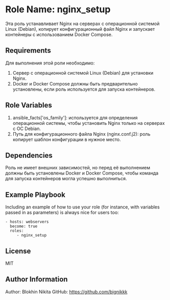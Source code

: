 Role Name: nginx_setup
=========

Эта роль устанавливает Nginx на серверах с операционной системой Linux (Debian), копирует конфигурационный файл Nginx и запускает контейнеры с использованием Docker Compose.

Requirements
------------

Для выполнения этой роли необходимо:

1) Сервер с операционной системой Linux (Debian) для установки Nginx.
2) Docker и Docker Compose должны быть предварительно установлены, если роль используется для запуска контейнеров.

Role Variables
--------------

1) ansible_facts['os_family']: используется для определения операционной системы, чтобы установить Nginx только на серверах с ОС Debian.
2) Путь для конфигурационного файла Nginx (nginx.conf.j2): роль копирует шаблон конфигурации в нужное место.

Dependencies
------------

Роль не имеет внешних зависимостей, но перед её выполнением должны быть установлены Docker и Docker Compose, чтобы команда для запуска контейнеров могла успешно выполниться.

Example Playbook
----------------

Including an example of how to use your role (for instance, with variables passed in as parameters) is always nice for users too:

    - hosts: webservers
      become: true
      roles:
         - nginx_setup

License
-------

MIT

Author Information
------------------

Author: Blokhin Nikita
GitHub: https://github.com/bignikkk
